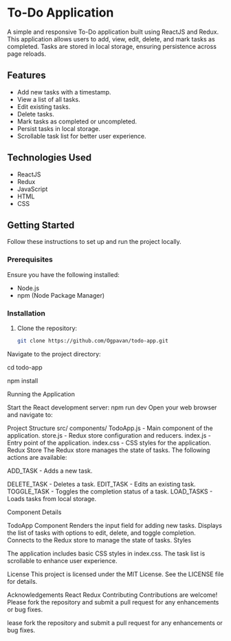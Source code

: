 # To-Do Application

A simple and responsive To-Do application built using ReactJS and Redux. This application allows users to add, view, edit, delete, and mark tasks as completed. Tasks are stored in local storage, ensuring persistence across page reloads.

## Features

- Add new tasks with a timestamp.
- View a list of all tasks.
- Edit existing tasks.
- Delete tasks.
- Mark tasks as completed or uncompleted.
- Persist tasks in local storage.
- Scrollable task list for better user experience.

## Technologies Used

- ReactJS
- Redux
- JavaScript
- HTML
- CSS

## Getting Started

Follow these instructions to set up and run the project locally.

### Prerequisites

Ensure you have the following installed:

- Node.js
- npm (Node Package Manager)

### Installation

1. Clone the repository:
   ```bash
   git clone https://github.com/Ogpavan/todo-app.git

Navigate to the project directory:

cd todo-app



npm install

Running the Application

Start the React development server:
npm run dev
Open your web browser and navigate to:


Project Structure
src/
  components/
	TodoApp.js - Main component of the application.
	store.js - Redux store configuration and reducers.
	index.js - Entry point of the application.
	index.css - CSS styles for the application.
	Redux Store
The Redux store manages the state of tasks. The following actions are available:

ADD_TASK - Adds a new task.

DELETE_TASK - Deletes a task.
EDIT_TASK - Edits an existing task.
TOGGLE_TASK - Toggles the completion status of a task.
LOAD_TASKS - Loads tasks from local storage.

Component Details

TodoApp Component
Renders the input field for adding new tasks.
Displays the list of tasks with options to edit, delete, and toggle completion.
Connects to the Redux store to manage the state of tasks.
Styles


The application includes basic CSS styles in index.css. The task list is scrollable to enhance user experience.



License
This project is licensed under the MIT License. See the LICENSE file for details.

Acknowledgements
React
Redux
Contributing
Contributions are welcome! Please fork the repository and submit a pull request for any enhancements or bug fixes.

lease fork the repository and submit a pull request for any enhancements or bug fixes.
